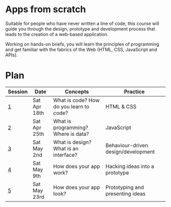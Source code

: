 # Apps from scratch

Suitable for people who have never written a line of code, this course will guide you through the design, prototype and development process that leads to the creation of a web-based application.

Working on hands-on briefs, you will learn the principles of programming and get familiar with the fabrics of the Web (HTML, CSS, JavaScript and APIs).

# Plan

Session	| Date			| Concepts				| Practice
-------	| -------------	| --------------------	| ------------------------------
[1](https://github.com/matteomenapace/apps-from-scratch/blob/master/sessions/session-01.md)		| Sat Apr 18th 	| What is code? How do you learn to code?  | HTML & CSS
[2](https://github.com/matteomenapace/apps-from-scratch/blob/master/sessions/session-02.md)		| Sat Apr 25th 	| What is programming? Where is data?  | JavaScript
[3](https://github.com/matteomenapace/apps-from-scratch/blob/master/sessions/session-03.md)		| Sat May 2nd 	| What is design? What is an interface? | Behaviour-driven design/development
[4](https://github.com/matteomenapace/apps-from-scratch/blob/master/sessions/session-04.md)		| Sat May 9th 	| How does your app work? | Hacking ideas into a prototype 
[5](https://github.com/matteomenapace/apps-from-scratch/blob/master/sessions/session-05.md)		| Sat May 23rd 	| How does your app look?  | Prototyping and presenting ideas